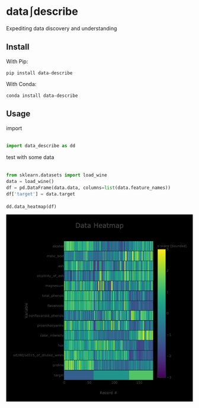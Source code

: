 # data⎰describe
Expediting data discovery and understanding

## Install

With Pip:

```
pip install data-describe
```

With Conda:

```
conda install data-describe
```

## Usage

import

```python

import data_describe as dd

```

test with some data

```python

from sklearn.datasets import load_wine
data = load_wine()
df = pd.DataFrame(data.data, columns=list(data.feature_names))
df['target'] = data.target

dd.data_heatmap(df)

```

![heatmap](/docs/imgs/heatmap.png)





